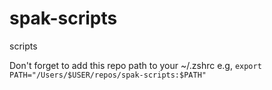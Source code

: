 # spak-scripts
scripts

Don't forget to add this repo path to your ~/.zshrc
e.g, `export PATH="/Users/$USER/repos/spak-scripts:$PATH"`
